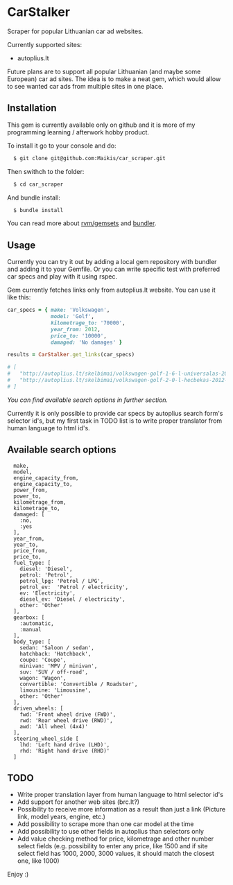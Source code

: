 # CarStalker

Scraper for popular Lithuanian car ad websites.

Currently supported sites:

  * autoplius.lt

Future plans are to support all popular Lithuanian (and maybe some European) car ad sites. The idea is to make a neat gem, which would allow to see wanted car ads from multiple sites in one place.

## Installation

This gem is currently available only on github and it is more of my programming learning / afterwork hobby product.

To install it go to your console and do:

```bash
  $ git clone git@github.com:Maikis/car_scraper.git
```

Then swithch to the folder:

```bash
  $ cd car_scraper
```

And bundle install:

```bash
  $ bundle install
```

You can read more about [rvm/gemsets](https://rvm.io) and [bundler](http://bundler.io).

## Usage

Currently you can try it out by adding a local gem repository with bundler and adding it to your Gemfile. Or you can write specific test with preferred car specs and play with it using rspec.

Gem currently fetches links only from autoplius.lt website. You can use it like this:

```ruby
car_specs = { make: 'Volkswagen',
              model: 'Golf',
              kilometrage_to: '70000',
              year_from: 2012,
              price_to: '10000',
              damaged: 'No damages' }

results = CarStalker.get_links(car_specs)

# [
#   "http://autoplius.lt/skelbimai/volkswagen-golf-1-6-l-universalas-2012-dyzelinas-5217831.html",
#   "http://autoplius.lt/skelbimai/volkswagen-golf-2-0-l-hecbekas-2012-dyzelinas-5027870.html"
# ]
```

*You can find available search options in further section.*

Currently it is only possible to provide car specs by autoplius search form's selector id's, but my first task in TODO list is to write proper translator from human language to html id's.

## Available search options

```
  make,
  model,
  engine_capacity_from,
  engine_capacity_to,
  power_from,
  power_to,
  kilometrage_from,
  kilometrage_to,
  damaged: [
    :no,
    :yes
  ],
  year_from,
  year_to,
  price_from,
  price_to,
  fuel_type: [
    diesel: 'Diesel',
    petrol: 'Petrol',
    petrol_lpg: 'Petrol / LPG',
    petrol_ev:  'Petrol / electricity',
    ev: 'Electricity',
    diesel_ev: 'Diesel / electricity',
    other: 'Other'
  ],
  gearbox: [
    :automatic,
    :manual
  ],
  body_type: [
    sedan: 'Saloon / sedan',
    hatchback: 'Hatchback',
    coupe: 'Coupe',
    minivan: 'MPV / minivan',
    suv: 'SUV / off-road',
    wagon: 'Wagon',
    convertible: 'Convertible / Roadster',
    limousine: 'Limousine',
    other: 'Other'
  ],
  driven_wheels: [
    fwd: 'Front wheel drive (FWD)',
    rwd: 'Rear wheel drive (RWD)',
    awd: 'All wheel (4x4)'
  ],
  steering_wheel_side [
    lhd: 'Left hand drive (LHD)',
    rhd: 'Right hand drive (RHD)'
  ]
```

## TODO

  * Write proper translation layer from human language to html selector id's
  * Add support for another web sites (brc.lt?)
  * Possibility to receive more information as a result than just a link (Picture link, model years, engine, etc.)
  * Add possibility to scrape more than one car model at the time
  * Add possibility to use other fields in autoplius than selectors only
  * Add value checking method for price, kilometrage and other number select fields (e.g. possibility to enter any price, like 1500 and if site select field has 1000, 2000, 3000 values, it should match the closest one, like 1000)

Enjoy :)

